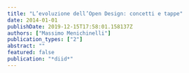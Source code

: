 ```yaml
---
title: "L’evoluzione dell’Open Design: concetti e tappe"
date: 2014-01-01
publishDate: 2019-12-15T17:58:01.158137Z
authors: ["Massimo Menichinelli"]
publication_types: ["2"]
abstract: ""
featured: false
publication: "*diid*"
---
```


